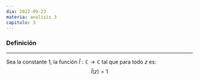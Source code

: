 ```yaml
---
dia: 2022-09-23
materia: analisis 3
capitulo: 3
---
```

### Definición
---
Sea la constante 1, la función $\breve{I} : \mathbb{C} \to \mathbb{C}$ tal que para todo $z$ es: $$\breve{I}(z) = 1$$ 